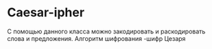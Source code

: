 # Caesar-ipher
С помощью данного класса можно закодировать и раскодировать слова и предложения. Алгоритм шифрования -шифр Цезаря 

